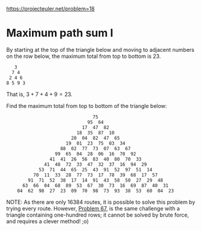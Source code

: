 https://projecteuler.net/problem=18

# Maximum path sum I

By starting at the top of the triangle below and moving to adjacent numbers on
the row below, the maximum total from top to bottom is 23.

```
   3
  7 4
 2 4 6
8 5 9 3
```

That is, $3 + 7 + 4 + 9 = 23$.

Find the maximum total from top to bottom of the triangle below:

```
                                75
                              95  64
                            17  47  82
                          18  35  87  10
                        20  04  82  47  65
                      19  01  23  75  03  34
                    88  02  77  73  07  63  67
                  99  65  04  28  06  16  70  92
                41  41  26  56  83  40  80  70  33
              41  48  72  33  47  32  37  16  94  29
            53  71  44  65  25  43  91  52  97  51  14
          70  11  33  28  77  73  17  78  39  68  17  57
        91  71  52  38  17  14  91  43  58  50  27  29  48
      63  66  04  68  89  53  67  30  73  16  69  87  40  31
    04  62  98  27  23  09  70  98  73  93  38  53  60  04  23
```

NOTE: As there are only 16384 routes, it is possible to solve this problem by
trying every route. However, [Problem 67](https://projecteuler.net/problem=67), is the same challenge with a triangle
containing one-hundred rows; it cannot be solved by brute force, and requires a
clever method! ;o)
